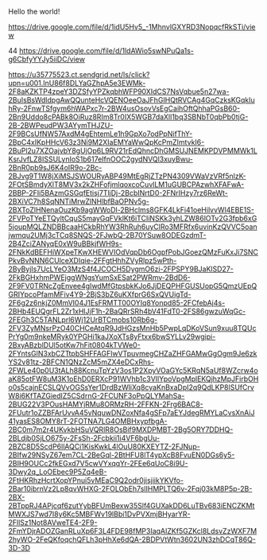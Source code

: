 Hello the world!

https://drive.google.com/file/d/1idU5Hv5_-1MhnvlGXYRD3NopqcfRkSTi/view

44 https://drive.google.com/file/d/1ldAWio5swNPuQa1s-g6CbfyYYJy5iiDC/view

https://u35775523.ct.sendgrid.net/ls/click?upn=u001.InU86f8DLYaGZhpA5e3EWMk-2F8aKZKTP4zpeY3DZSfyYPZkqbhWFP90XIdCS7NsVqbue5n27wa-2BuIsBsWdldpgAwQQunteHcVQENOeeOaJFhGIHQtRVCAg4GqCzksKGqkIuhRy-2FnwTSfgym6hWAPxc7r-2BW4usOsovVsEgCaihOftQhhaPGsB60-2Bn9Uddo8cPABk8OiRuz8RIm8Tr0IX5WGB7daXll1bq3SBNbT0qbPb0tjG-2B-2BWPeudPW3AYymTHJZU-2F9BCsUfNW57AxdM4gEhtemLe1h9GpXo7odPpNifThY-2BpC4xIKpHHcV63z3Ni9M2XIaEMYaWwQpKcPmZImtvkI6-2BuPl2u7XZOajvbY8gUjOp6L9RV21rEdQhncDhGMSUJNEMKPDVPMMWk1LKsrJvfLZ8ISSULynIoS1b617eIfnOOC2gydNVQl3xuyBwu-2BnR0pb9sJ6K4oIR9o-2Bc-2BJvg9T1W8jXiMSJSWOURyABP49MtEgRjZTzPN4309VWaVzVRf5nlzK-2FOtSBmdyXlT8MV3x2kZHFofjmlqoxcoCuvlLM1uGUBCPAzwhXFAFwA-2BBP-2FIi5BAzmGSGqfEtisj7TljDj-2BcbINrtD0-2FNrIHzy7rz6ReWt-2BXiVC7h8SqNNTiMrwZlNHlbfBaOPNv5g-2BXToZlHNenaOuzKb9agWWoDl-2BHclms8GFK4LkFi41oeHilvvWl4EBE1S-2FVPoTYeETQyltCquS5mayGqFVklKt6iTCIiNSKk3yhLZW86lOTv2G3fpb6xG5joupMQLZNDBBcaaHCkbRhYW3RhRuh6uyClRo3MFRfx6uvinKzQVVC5oanjwmqu2UMj3cTCq8SNQS-2FJwbQ-2B70YSuw8ODEGzdmT-2B4ZciZANyqE0xW9uBBkjfWH9s-2FNkKdBEFHiWXpeTKwXHEWVIOdVqpDb6OgpfPobJGoezQMzFuKxJi7SNCPkvBvNNN6CUlceXDIqie-2FFgtHhhZVyRlpz5wPth-2ByByjIs7UcLYeO3MzS4f4JCOCH5DygmO6zi-2FPSPY9BJaKlSD27-2FkBGHxhmPWEjggWNgsYumSxESat2PWRmv-2BdD6-2F9FV0TRNcZgEnvee4gIwdMfGtpsbkKJo6JjDEQPHFGUSUopG5QmzUEpQGRIYpcoPfamMFiv4Y9-2BjS3bZ6uKXfprG6SxQVUigTd-2F6g2z6nkjZ0MmVI04J1EsFRMTT00OYIq8Yonpd85-2FCfebAj4s-2BHb4EUQgrFL2Zr1xHlJjF1h-2BaQRrSRh4bV41FdT0-2FS86gwzuWqGc-2FEGh3C5TANLprl6Wj12UrBTCmobs10Rb6g-2FV3ZyMNsrPzO40CHCeAtqR9JdHGzsMnHb5PwpLqDKoVSun9xuu8TQUcPrYg0m9nkeMRyk0YPGHi1kaJXoXTs8yFtxx6bwSYLLv29wgipi-2BxyABzblDUl5otKw7hFit0804kTVWe0-2FYntsGlN3xbCZTtpbSHFFAGFlwVTpuvmegCHZaZHFGAMwGgOgm9Je6zkYS2v81tz-2BFCN1QNzZcM5mZX4eDCxRhs-2FWLe40p0U3tALh88KcnuTpYzV3os1P2XpyVOaGYc5KRqN5aUf8WZcrw4oaK85otFW8uM3K1oEhD0ERXcP91WVhb1c3VIlYpoVpgMplEKQjhzMpJFirbOHo0s5cajnECSLQVvOGSsYer1DrdBzWliXq8cyaKnBxaDpI2q9QdLKP8lSUfCrvW8i6KfTAZGiedIZ5CSdrnG-2FCUNF3oPpQLYMahSa-2BUG22V3POusHAMYjRMu8ORMzRH-2FFKN-2Frg6BAC8-2FUutr1oZZBFArUvvA45vNquwDNZoxNfa4gSFp7aEYJdegRMYLaCvsXnAiJ41yasES8OMY8rT-2FOTNA7LG4OMBHxypfbgA-2BC0m7m2r4UKvkbHSuVQRlR8OsBif9MXDPMBT-2Bg5ORY7DDHQ-2BLdjb0SjLO675y-2FsSh-2Fcbkii1i4VF6bgUu-2BZC8D5ScdP6llAQCi1KisKwkL4lOuU80KXEYTZ-2FJNup-2BIfw29NSyZ67em7CL-2BeGql-2BtHFU8lT4ypXcB8FvuEN0DGs6y5-2BIH9OUCc2fkEGxd7V5cwVYxqqYr-2FEe6qUoC8i9U-3Dwy2q_LoOEbec9P5Zq4eB-2FtHKRhzHcrtXopYPnui5vMEaC9Q2odr0jisjiikYKVfo-2Bar10ibrnVz2Lp8qvWHXG-2FOLObEh7slIHMPLTQ6v-2Fqj03kM8P5p-2B-2BX-2BTppRJ4APjcqf6zutYybBFUmBexw35Slf4GUXakDD6LuTBv683iENCZKMtMWXJS7wd7I8y6Kc5MBFWv19lBbi1DvPVXmjBHyarYR-2FllSz1Not8AVweTE4-2F9-2FmYDjrADOZGanRLuXp6F3L4FDE98fMP3IaqAIZKf5GZKcl8LdsvZzWXF7M2hyWO-2FeQKfoqchQFLh3pHhXe6dQA-2BDPVtWtn3602UN3zhDCqT86Q-3D-3D
